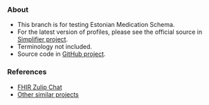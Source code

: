### About

* This branch is for testing Estonian Medication Schema.  
* For the latest version of profiles, please see the official source in [Simplifier project](https://simplifier.net/ee-tis).
* Terminology not included.
* Source code in [GitHub project](https://github.com/TEHIK-EE/FHIR-PoC/tree/medschema-sandbox).


### References

* [FHIR Zulip Chat](https://chat.fhir.org/)
* [Other similar projects](https://github.com/IHE/pharm-meow/wiki/Useful-links)

